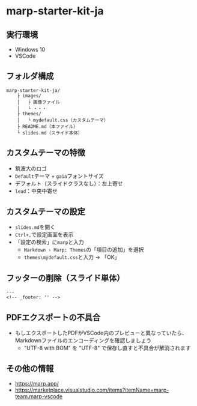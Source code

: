 # marp-starter-kit-ja

## 実行環境

- Windows 10
- VSCode

## フォルダ構成

```
marp-starter-kit-ja/
    ├ images/
    │   ├ 画像ファイル
    │   └ ・・・    
    ├ themes/
    │   └ mydefault.css（カスタムテーマ）
    ├ README.md（本ファイル）
    └ slides.md（スライド本体）
```

## カスタムテーマの特徴

- 筑波大のロゴ
- `Default`テーマ + `gaia`フォントサイズ
- デフォルト（スライドクラスなし）：左上寄せ
- `lead`：中央中寄せ

## カスタムテーマの設定

- `slides.md`を開く
- `Ctrl+,`で設定画面を表示
- 「設定の検索」に`marp`と入力
    - `Markdown › Marp: Themes`の「項目の追加」を選択
    - `themes\mydefault.css`と入力 → 「OK」

## フッターの削除（スライド単体）

```
---
<!-- _footer: '' -->
```

## PDFエクスポートの不具合

- もしエクスポートしたPDFがVSCode内のプレビューと異なっていたら、Markdownファイルのエンコーディングを確認しましょう
    - "UTF-8 with BOM" を "UTF-8" で保存し直すと不具合が解消されます

## その他の情報

- https://marp.app/
- https://marketplace.visualstudio.com/items?itemName=marp-team.marp-vscode

